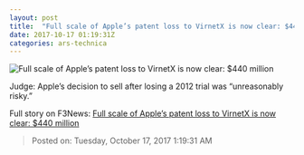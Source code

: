 ```yaml
---
layout: post
title:  "Full scale of Apple’s patent loss to VirnetX is now clear: $440 million"
date: 2017-10-17 01:19:31Z
categories: ars-technica
---
```


![Full scale of Apple’s patent loss to VirnetX is now clear: $440 million](https://cdn.arstechnica.net/wp-content/uploads/2017/10/apple.facetime-760x380.jpg)

Judge: Apple’s decision to sell after losing a 2012 trial was “unreasonably risky.”


Full story on F3News: [Full scale of Apple’s patent loss to VirnetX is now clear: $440 million](http://www.f3nws.com/n/H3K2WD)

> Posted on: Tuesday, October 17, 2017 1:19:31 AM
